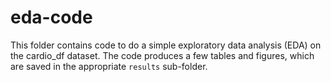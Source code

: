 # eda-code

This folder contains code to do a simple exploratory data analysis (EDA) on the cardio_df dataset.
The code produces a few tables and figures, which are saved in the appropriate `results` sub-folder.


